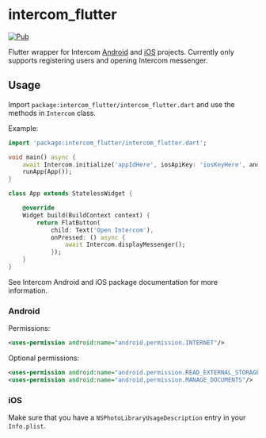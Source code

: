 # intercom_flutter

[![Pub](https://img.shields.io/badge/Pub-1.0.12-orange.svg)](https://pub.dartlang.org/packages/intercom_flutter)

Flutter wrapper for Intercom [Android](https://github.com/intercom/intercom-android) and [iOS](https://github.com/intercom/intercom-ios) projects. Currently only supports registering users and opening Intercom messenger.

## Usage

Import `package:intercom_flutter/intercom_flutter.dart` and use the methods in `Intercom` class.

Example:
```dart
import 'package:intercom_flutter/intercom_flutter.dart';

void main() async {
    await Intercom.initialize('appIdHere', iosApiKey: 'iosKeyHere', androidApiKey: 'androidKeyHere');
    runApp(App());
}

class App extends StatelessWidget {

    @override 
    Widget build(BuildContext context) {
        return FlatButton(
            child: Text('Open Intercom'),
            onPressed: () async {
                await Intercom.displayMessenger();
            });
    }
}

```

See Intercom Android and iOS package documentation for more information.

### Android

Permissions:
```xml
<uses-permission android:name="android.permission.INTERNET"/>
```

Optional permissions:

```xml
<uses-permission android:name="android.permission.READ_EXTERNAL_STORAGE"/>
<uses-permission android:name="android.permission.MANAGE_DOCUMENTS"/>
```

### iOS
Make sure that you have a `NSPhotoLibraryUsageDescription` entry in your `Info.plist`.
